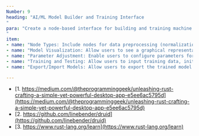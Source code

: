 ```yaml
---
Number: 9
heading: "AI/ML Model Builder and Training Interface
"
para: "Create a node-based interface for building and training machine learning models. The application should allow users to build models by visually connecting different processing steps and training algorithms. The system should include:
"
item: 
- name: "Node Types: Include nodes for data preprocessing (normalization, feature extraction), model layers (e.g., Dense, Convolutional, LSTM), and training operations (e.g., loss functions, optimizers)."
- name: "Model Visualization: Allow users to see a graphical representation of the model architecture, similar to how neural network layers are visualized in tools like Keras or TensorFlow."
- name: "Parameter Adjustment: Enable users to configure parameters for each node, such as the number of neurons in a layer or the learning rate for an optimizer."
- name: "Training and Testing: Allow users to input training data, initiate model training, and visualize performance metrics (e.g., accuracy, loss) in real time."
- name: "Export/Import Models: Allow users to export the trained model in a format compatible with other frameworks (e.g., TensorFlow, PyTorch) and import pre-existing models to modify their structure."

---
```


- [1. https://medium.com/@theprogramminggeek/unleashing-rust-crafting-a-simple-yet-powerful-desktop-app-e5ee6ac5795d](https://medium.com/@theprogramminggeek/unleashing-rust-crafting-a-simple-yet-powerful-desktop-app-e5ee6ac5795d)
- [2. https://github.com/linebender/druid](https://github.com/linebender/druid)
- [3. https://www.rust-lang.org/learn](https://www.rust-lang.org/learn)
